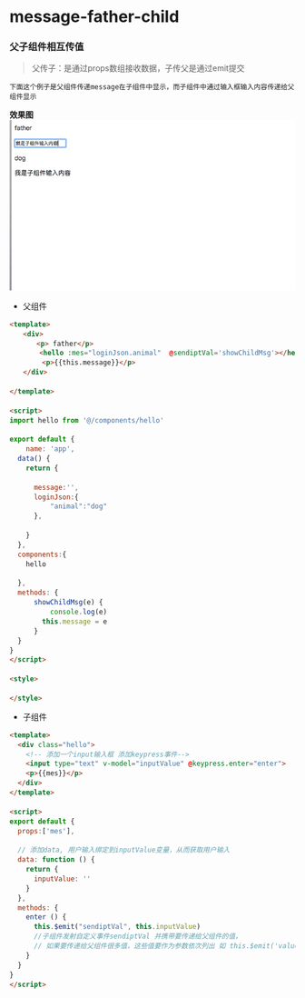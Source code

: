 # message-father-child

### 父子组件相互传值

> 父传子：是通过props数组接收数据，子传父是通过emit提交

`下面这个例子是父组件传递message在子组件中显示，而子组件中通过输入框输入内容传递给父组件显示`

<b>效果图</b>
![](./src/assets/1542283609280.jpg)


* 父组件
``` html
<template>
　　<div>
　　　　<p> father</p>
   　　 <hello :mes="loginJson.animal"  @sendiptVal='showChildMsg'></hello>
        <p>{{this.message}}</p>
　　</div>

</template>

<script>
import hello from '@/components/hello'
    
export default {
    name: 'app',
  data() {
    return {

      message:'',
      loginJson:{
          "animal":"dog"
      },

    }
  },
  components:{
    hello
      
  },
  methods: {
      showChildMsg(e) {
          console.log(e)
        this.message = e
      }
  }
}
</script>

<style>

</style>
```

* 子组件

``` html
<template>
  <div class="hello">
    <!-- 添加一个input输入框 添加keypress事件-->
    <input type="text" v-model="inputValue" @keypress.enter="enter">
    <p>{{mes}}</p>
  </div>
</template>

<script>
export default {
  props:['mes'],

  // 添加data, 用户输入绑定到inputValue变量，从而获取用户输入
  data: function () {
    return {
      inputValue: ''  
    }
  },
  methods: {
    enter () {
      this.$emit("sendiptVal", this.inputValue) 
      //子组件发射自定义事件sendiptVal 并携带要传递给父组件的值，
      // 如果要传递给父组件很多值，这些值要作为参数依次列出 如 this.$emit('valueUp', this.inputValue, this.mesFather); 
    }
  }
}
</script>
```
